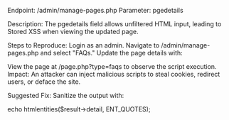 Endpoint: /admin/manage-pages.php
Parameter: pgedetails

Description:
The pgedetails field allows unfiltered HTML input, leading to Stored XSS when viewing the updated page.

Steps to Reproduce:
Login as an admin.
Navigate to /admin/manage-pages.php and select "FAQs."
Update the page details with:
<script>alert(1)</script>
View the page at /page.php?type=faqs to observe the script execution.
Impact:
An attacker can inject malicious scripts to steal cookies, redirect users, or deface the site.

Suggested Fix:
Sanitize the output with:

echo htmlentities($result->detail, ENT_QUOTES);